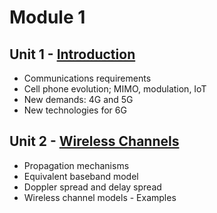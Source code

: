 # Module 1

## Unit 1 - [Introduction](https://github.com/neon-iot/wirelesscomm/files/13220239/Introduccion.pdf) 
* Communications requirements 
* Cell phone evolution; MIMO, modulation, IoT 
* New demands: 4G and 5G 
* New technologies for 6G

## Unit 2 - [Wireless Channels](https://github.com/neon-iot/wirelesscomm/files/13220266/Canales.inalambricos.pdf)
* Propagation mechanisms 
* Equivalent baseband model 
* Doppler spread and delay spread 
* Wireless channel models - Examples 
